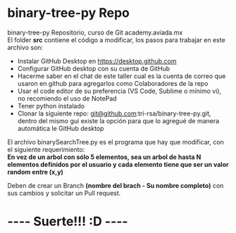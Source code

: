 # **binary-tree-py Repo**
binary-tree-py Repositorio, curso de Git academy.aviada.mx  
El folder **src** contiene el código a modificar, los pasos para trabajar en este archivo son:  
* Instalar GitHub Desktop en https://desktop.github.com
* Configurar GitHub desktop con su cuenta de GitHub
* Hacerme saber en el chat de este taller cual es la cuenta de correo que usaron en github para agregarlos como Colaboradores de la repo
* Usar el code editor de su preferencia (VS Code, Sublime o mínimo vi), no recomiendo el uso de NotePad
* Tener python instalado
* Clonar la siguiente repo: git@github.com:tri-rsa/binary-tree-py.git, dentro del mismo gui existe la opción para que lo agregué de manera automática le GitHub desktop  
  
El archivo binarySearchTree.py es el programa que hay que modificar, con el siguiente requerimiento:  
**En vez de un arbol con sólo 5 elementos, sea un arbol de hasta N elementos definidos por el usuario y cada elemento tiene que ser un valor random entre (x,y)**  

Deben de crear un Branch **(nombre del brach - Su nombre completo)** con sus cambios y solicitar un Pull request.  

# ---- Suerte!!! :D ----

